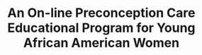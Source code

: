 ---
name: "An On Line Preconception Care Educational Program"
title: "An On-line Preconception Care Educational Program for Young African American Women"
project: null
event: "139th American Public Health Association Annual Meeting (abstract)"
authors:
- name: "L, C."
- name: "M, R."
- name: "L, B."
- name: "T, P."
- name: "M, D."
- name: "K, J."
year: 2011
resources:
- name: "pcc-apha-2011"
  src: "pcc-apha-2011.pdf"
external_url: null
draft: false
---